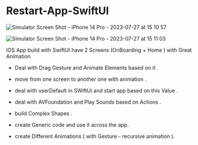 # Restart-App-SwiftUI


![Simulator Screen Shot - iPhone 14 Pro - 2023-07-27 at 15 10 57](https://github.com/eng-oday/Restart-App-SwiftUI/assets/30195311/213209bb-8ecf-491f-b980-7d3c847ab35c|width=400 )

![Simulator Screen Shot - iPhone 14 Pro - 2023-07-27 at 15 11 03](https://github.com/eng-oday/Restart-App-SwiftUI/assets/30195311/a41e5535-237c-4c15-9256-ef9016a5b303|width=400)


IOS App build with SwiftUI have 2 Screens (OnBoarding + Home ) with Great Animation 

- Deal with Drag Gesture and Animate Elements based on it .

- move from one screen to another one with animation .

- deal with userDefault in SWiftUi and start app based on this Value .

- deal with AVFoundation and Play Sounds based on Actions .

- build Complex Shapes .

- create Generic code and use it across the app .

- create Different Animations ( with Gesture - recursive animation ).
